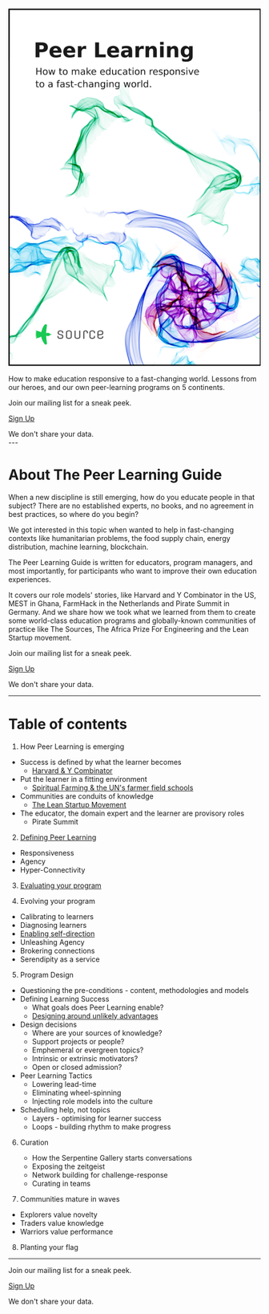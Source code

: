<div class="cover">
  <a href="http://sendy.source.institute/subscription?f=iVTKAVDr7ah0oAQw8v8qOzCSdTEgCHxk84XgPNfwU0GqBmD3qYraY6azokrrzn9iml4qp15wodg0qDyNkLeo892w"><img src="public/img/peerlearningguidecover.png"></a>
</div>


How to make education responsive to a fast-changing world. Lessons from our heroes, and our own peer-learning programs on 5 continents.

<div class="cta">
<p>Join our mailing list for a sneak peek.</p>
<p><a href="http://sendy.source.institute/subscription?f=iVTKAVDr7ah0oAQw8v8qOzCSdTEgCHxk84XgPNfwU0GqBmD3qYraY6azokrrzn9iml4qp15wodg0qDyNkLeo892w"> Sign Up</a></p>
<div class="sub">We don't share your data.</div> 
</div>

<div style="clear: right;"></div>
---


<div style="clear: left;"></div>

<div class="share"></div>

# About The Peer Learning Guide

When a new discipline is still emerging, how do you educate people in that subject?  There are no established experts, no books,  and no agreement in best practices, so where do you begin?

We got interested in this topic when wanted to help in fast-changing contexts like humanitarian problems, the food supply chain, energy distribution, machine learning, blockchain.

The Peer Learning Guide is written for educators, program managers, and most importantly, for participants who want to improve their own education experiences.

It covers our role models' stories, like Harvard and Y Combinator in the US, MEST in Ghana, FarmHack in the Netherlands and Pirate Summit in Germany. And we share how we took what we learned from them to create some world-class education programs and globally-known communities of practice like The Sources, The Africa Prize For Engineering and the Lean Startup movement.

<div class="cta">
<p>Join our mailing list for a sneak peek.</p>
<p><a href="http://sendy.source.institute/subscription?f=iVTKAVDr7ah0oAQw8v8qOzCSdTEgCHxk84XgPNfwU0GqBmD3qYraY6azokrrzn9iml4qp15wodg0qDyNkLeo892w"> Sign Up</a></p>
<div class="sub">We don't share your data.</div> 
</div>


---

# Table of contents

1. How Peer Learning is emerging
  * Success is defined by what the learner becomes
    * [Harvard & Y Combinator](http://source.institute/blog/harvard-and-yc-on-defining-learning-success/)
  * Put the learner in a fitting environment
    * [Spiritual Farming & the UN's farmer field schools](http://source.institute/blog/get-out-of-the-classroom/)
  * Communities are conduits of knowledge
    * [The Lean Startup Movement](http://source.institute/blog/communities-are-conduits-of-knowledge/)
  * The educator, the domain expert and the learner are provisory roles
    * Pirate Summit


2. [Defining Peer Learning](http://source.institute/blog/what-is-peer-learning/)
  * Responsiveness
  * Agency
  * Hyper-Connectivity

3. [Evaluating your program](http://source.institute/blog/peer-learning-evaluation/)

4. Evolving your program
  * Calibrating to learners
  * Diagnosing learners
  * [Enabling self-direction](http://source.institute/blog/building-agency/)
  * Unleashing Agency
  * Brokering connections
  * Serendipity as a service

5. Program Design
  * Questioning the pre-conditions - content, methodologies and models
  * Defining Learning Success
  	* What goals does Peer Learning enable?
  	* [Designing around unlikely advantages](http://source.institute/blog/unlikely-advantages/)
  * Design decisions
    * Where are your sources of knowledge?
    * Support projects or people?
    * Emphemeral or evergreen topics?
    * Intrinsic or extrinsic motivators?
    * Open or closed admission?
  * Peer Learning Tactics
    * Lowering lead-time
    * Eliminating wheel-spinning
    * Injecting role models into the culture
  * Scheduling help, not topics
    * Layers - optimising for learner success
    * Loops - building rhythm to make progress

6. Curation
    * How the Serpentine Gallery starts conversations
    * Exposing the zeitgeist
    * Network building for challenge-response
    * Curating in teams
  
7. Communities mature in waves
  * Explorers value novelty
  * Traders value knowledge
  * Warriors value performance
 
8. Planting your flag

---
<div class="cta">
<p>Join our mailing list for a sneak peek.</p>
<p><a href="http://sendy.source.institute/subscription?f=iVTKAVDr7ah0oAQw8v8qOzCSdTEgCHxk84XgPNfwU0GqBmD3qYraY6azokrrzn9iml4qp15wodg0qDyNkLeo892w"> Sign Up</a></p>
<div class="sub">We don't share your data.</div> 
</div>


